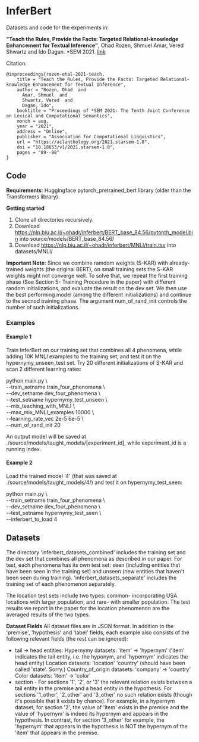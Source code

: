 # InferBert
Datasets and code for the experiments in:   
  
**"Teach the Rules, Provide the Facts: Targeted Relational-knowledge Enhancement for Textual Inference"**, Ohad Rozen, Shmuel Amar, Vered Shwartz and Ido Dagan. *SEM 2021. [link](https://aclanthology.org/2021.starsem-1.8.pdf)

Citation:   
```
@inproceedings{rozen-etal-2021-teach,
    title = "Teach the Rules, Provide the Facts: Targeted Relational-knowledge Enhancement for Textual Inference",
    author = "Rozen, Ohad  and
      Amar, Shmuel  and
      Shwartz, Vered  and
      Dagan, Ido",
    booktitle = "Proceedings of *SEM 2021: The Tenth Joint Conference on Lexical and Computational Semantics",
    month = aug,
    year = "2021",
    address = "Online",
    publisher = "Association for Computational Linguistics",
    url = "https://aclanthology.org/2021.starsem-1.8",
    doi = "10.18653/v1/2021.starsem-1.8",
    pages = "89--98"
}
```


## Code

**Requirements**: Huggingface pytorch_pretrained_bert library (older than the Transformers library).

**Getting started**
1. Clone all directories recursively.
2. Download https://nlp.biu.ac.il/~ohadr/inferbert/BERT_base_84.56/pytorch_model.bin into source/models/BERT_base_84.56/
3. Download https://nlp.biu.ac.il/~ohadr/inferbert/MNLI/train.tsv into datasets/MNLI/



**Important Note**: Since we combine ramdom weights (S-KAR) with already-trained weights (the original BERT), on small training sets the S-KAR weights might not converge well. To solve that, we repeat the first training phase (See Section 5- Training Procedure in the paper) with different random initializations, and evaluate the result on the dev set. We then use the best performing model (among the different initializations) and continue to the secnod training phase. The argument num_of_rand_init controls the number of such initializations. 


### Examples  

#### Example 1
Train InferBert on our training set that combines all 4 phenomena, while adding 10K MNLI examples to the training set, and test it on the hypernymy_unseen_test set. Try 20 different initializations of S-KAR and scan 2 different learning rates:
  
python main.py \\  
--train_setname train_four_phenomena \\  
--dev_setname dev_four_phenomena \\  
--test_setname hypernymy_test_unseen \\  
--mix_teaching_with_MNLI \\  
--max_mix_MNLI_examples 10000 \\  
--learning_rate_vec 2e-5 6e-5 \\  
--num_of_rand_init 20 

An output model will be saved at ./source/models/taught_models/[experiment_id], while experiment_id is a running index.


  


#### Example 2
Load the trained model '4' (that was saved at ./source/models/taught_models/4/) and test it on hypernymy_test_seen:
  
python main.py \\  
--train_setname train_four_phenomena \\  
--dev_setname dev_four_phenomena \\  
--test_setname hypernymy_test_seen \\  
--inferbert_to_load 4

## Datasets
The directory 'inferbert_datasets_combined' includes the training set and the dev set that combines all phenomena as described in our paper. For test, each phenomena has its own test set: seen (including entities that have been seen in the training set) and unseen (new entities that haven't been seen during training). 'inferbert_datasets_separate' includes the training set of each phenomenon separately.

The location test sets include two types: common- incorporating USA locations with larger population, and rare- with smaller population. The test results we report in the paper for the location phenomenon are the averaged results of the two types. 

**Dataset Fields**
All dataset files are in JSON format. In addition to the 'premise', 'hypothesis' and 'label' fields, each example also consists of the following relevant fields (the rest can be ignored):
* tail -> head entities: 
Hypernymy datasets: 'item' -> 'hypernym' ('item' indicates the tail entity, i.e. the hyponym, and 'hypernym' indicates the head entity)
Location datasets: 'location' 'country'   (should have been called 'state'. Sorry.)
Country_of_origin datasets: 'company' -> 'country'
Color datasets: 'item' -> 'color'
* section - For sections '1', '2', or '3' the relevant relation exists between a tail entity in the premise and a head entity in the hypothesis. For sections '1_other', '2_other' and '3_other' no such relation exists (though it's possible that it exists by chance). For example, in a hypernym dataset, for section '2', the value of 'item' exists in the premise and the value of 'hypernym' is indeed its hypernym and appears in the hypothesis. In contrast, for section '3_other' for example, the 'hypernym' that appears in the hypothesis is NOT the hypernym of the 'item' that appears in the premise.

